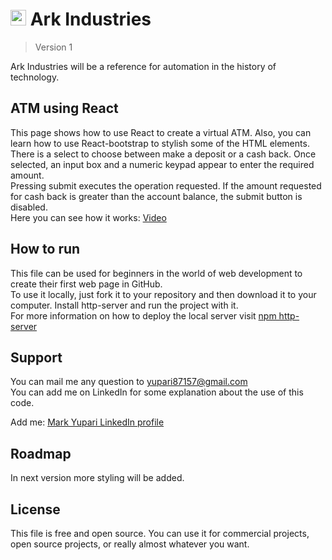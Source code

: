 <h1><img src="./images/favicon.ico" alt="personal logo" width=25> Ark Industries</h1>

> Version 1

Ark Industries will be a reference for automation in the history of technology.

## ATM using React

This page shows how to use React to create a virtual ATM. Also, you can learn how to use React-bootstrap to stylish some of the HTML elements.  
There is a select to choose between make a deposit or a cash back. Once selected, an input box and a numeric keypad appear to enter the required amount.  
Pressing submit executes the operation requested. If the amount requested for cash back is greater than the account balance, the submit button is disabled.  
Here you can see how it works: <a href="https://www.loom.com/share/be221b40f46e49adad6b4e8263bf8497?sid=25234d7f-283b-4e39-b21d-0d82b2729389" target="_blank">Video</a>

## How to run

This file can be used for beginners in the world of web development to create their first web page in GitHub.  
To use it locally, just fork it to your repository and then download it to your computer. Install http-server and run the project with it.  
For more information on how to deploy the local server visit <a href="https://www.npmjs.com/package/http-server" target="_blank">npm http-server</a>

## Support

You can mail me any question to yupari87157@gmail.com  
You can add me on LinkedIn for some explanation about the use of this code.  
<p>Add me: <a href="https://www.linkedin.com/in/markyupariruiz/" target="_blank">Mark Yupari LinkedIn profile</a></p>

## Roadmap

In next version more styling will be added.

## License

This file is free and open source. You can use it for commercial projects, open source projects, or really almost whatever you want.
